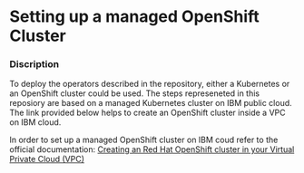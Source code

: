 # Setting up a managed OpenShift Cluster

### Discription

To deploy the operators described in the repository, either a Kubernetes or an OpenShift cluster could be used.
The steps represeneted in this reposiory are based on a managed Kubernetes cluster on IBM public cloud. The link provided below helps to create an OpenShift cluster inside a VPC on IBM cloud.


In order to set up a managed OpenShift cluster on IBM coud refer to the official documentation: [Creating an Red Hat OpenShift cluster in your Virtual Private Cloud (VPC)](https://cloud.ibm.com/docs/openshift?topic=openshift-vpc_rh_tutorial)
